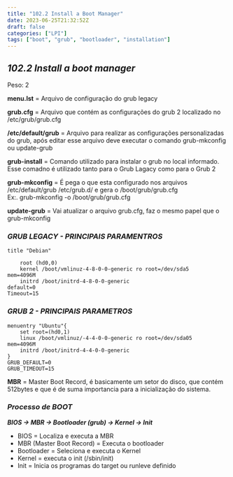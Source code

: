 ```yaml
---
title: "102.2 Install a Boot Manager"
date: 2023-06-25T21:32:52Z
draft: false
categories: ["LPI"]
tags: ["boot", "grub", "bootloader", "installation"]
---
```


## ***102.2 Install a boot manager***
Peso: 2

**menu.lst** = Arquivo de configuração do grub legacy 

**grub.cfg** = Arquivo que contém as configurações do grub 2 localizado no /etc/grub/grub.cfg

**/etc/default/grub** =  Arquivo para realizar as configurações personalizadas do grub, após editar esse arquivo deve executar o comando grub-mkconfig ou update-grub

**grub-install** = Comando utilizado para instalar o grub no local informado. Esse comadno é utilizado tanto para o Grub Lagacy como para o Grub 2

**grub-mkconfig** = É pega o que esta configurado nos arquivos /etc/default/grub  /etc/grub.d/ e gera o /boot/grub/grub.cfg \
Ex:. grub-mkconfig -o /boot/grub/grub.cfg 

**update-grub** = Vai atualizar o arquivo grub.cfg, faz o mesmo papel que o grub-mkconfig

### ***GRUB LEGACY - PRINCIPAIS PARAMENTROS***
```
title "Debian"

    root (hd0,0)
    kernel /boot/vmlinuz-4-8-0-0-generic ro root=/dev/sda5
mem=4096M
    initrd /boot/initrd-4-8-0-0-generic 
default=0
Timeout=15
```

### ***GRUB 2 - PRINCIPAIS PARAMETROS***

```
menuentry "Ubuntu"{
    set root=(hd0,1) 
    linux /boot/vmlinuz/-4-4-0-0-generic ro root=/dev/sda05 
mem=4096M
    initrd /boot/initrd-4-4-0-0-generic
}
GRUB_DEFAULT=0
GRUB_TIMEOUT=15

```

**MBR** = Master Boot Record, é basicamente um setor do disco, que contém 512bytes e que é de suma importancia para a inicialização do sistema.

### ***Processo de BOOT***

***BIOS -> MBR -> Bootloader (grub) -> Kernel -> Init***
* BIOS = Localiza e executa a MBR
* MBR (Master Boot Record) = Executa o bootloader
* Bootloader = Seleciona e executa o Kernel
* Kernel = executa o init (/sbin/init)
* Init = Inicia os programas do target ou runleve definido